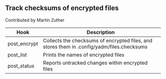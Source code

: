 ## Track checksums of encrypted files

Contributed by Martin Zuther

Hook         | Description
----         | -----------
post_encrypt | Collects the checksums of encrypted files, and stores them in .config/yadm/files.checksums
post_list    | Prints the names of encrypted files
post_status  | Reports untracked changes within encrypted files
